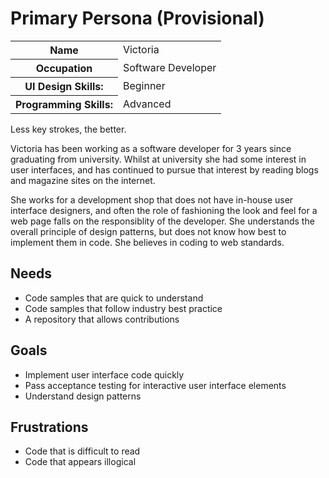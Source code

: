 Primary Persona (Provisional)
=============================

<table>
<tr><th>Name</th><td>Victoria</td></tr>
<tr><th>Occupation</th><td>Software Developer</td></tr>
<tr><th>UI Design Skills:</th><td>Beginner</td></tr>
<tr><th>Programming Skills:</th><td>Advanced</td></tr>
</table>

<p class="tag-line">Less key strokes, the better.</p>

Victoria has been working as a software developer for 3 years since graduating from university. Whilst at university she had some interest in user interfaces, and has continued to pursue that interest by reading blogs and magazine sites on the internet.

She works for a development shop that does not have in-house user interface designers, and often the role of fashioning the look and feel for a web page falls on the responsiblity of the developer. She understands the overall principle of design patterns, but does not know how best to implement them in code. She believes in coding to web standards.

## Needs

* Code samples that are quick to understand
* Code samples that follow industry best practice
* A repository that allows contributions

## Goals

* Implement user interface code quickly
* Pass acceptance testing for interactive user interface elements
* Understand design patterns

## Frustrations

* Code that is difficult to read
* Code that appears illogical